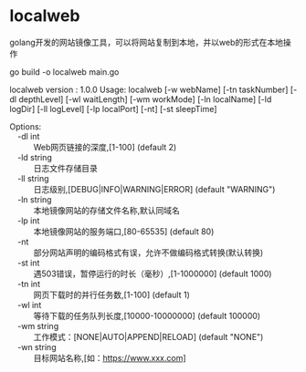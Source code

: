 # localweb
golang开发的网站镜像工具，可以将网站复制到本地，并以web的形式在本地操作

go build -o localweb main.go

localweb version : 1.0.0
Usage: localweb [-w webName] [-tn taskNumber] [-dl depthLevel] [-wl waitLength] [-wm workMode] [-ln localName] [-ld logDir] [-ll logLevel] [-lp localPort] [-nt] [-st sleepTime]

Options:    
  &emsp;-dl int    
        &emsp;&emsp;&emsp;Web网页链接的深度,[1-100] (default 2)    
  &emsp;-ld string    
        &emsp;&emsp;&emsp;日志文件存储目录    
  &emsp;-ll string    
        &emsp;&emsp;&emsp;日志级别,[DEBUG|INFO|WARNING|ERROR] (default "WARNING")    
  &emsp;-ln string    
        &emsp;&emsp;&emsp;本地镜像网站的存储文件名称,默认同域名    
  &emsp;-lp int    
        &emsp;&emsp;&emsp;本地镜像网站的服务端口,[80-65535] (default 80)    
  &emsp;-nt    
        &emsp;&emsp;&emsp;部分网站声明的编码格式有误，允许不做编码格式转换(默认转换)    
  &emsp;-st int    
        &emsp;&emsp;&emsp;遇503错误，暂停运行的时长（毫秒）,[1-1000000] (default 1000)    
  &emsp;-tn int    
        &emsp;&emsp;&emsp;网页下载时的并行任务数,[1-100] (default 1)    
  &emsp;-wl int    
        &emsp;&emsp;&emsp;等待下载的任务队列长度,[10000-10000000] (default 100000)    
  &emsp;-wm string    
        &emsp;&emsp;&emsp;工作模式：[NONE|AUTO|APPEND|RELOAD] (default "NONE")    
  &emsp;-wn string    
        &emsp;&emsp;&emsp;目标网站名称,[如：https://www.xxx.com]    
